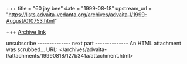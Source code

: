 +++
title = "60 jay bee"
date = "1999-08-18"
upstream_url = "https://lists.advaita-vedanta.org/archives/advaita-l/1999-August/010753.html"

+++
[Archive link](https://lists.advaita-vedanta.org/archives/advaita-l/1999-August/010753.html)

unsubscribe
-------------- next part --------------
An HTML attachment was scrubbed...
URL: </archives/advaita-l/attachments/19990818/127b341a/attachment.html>

